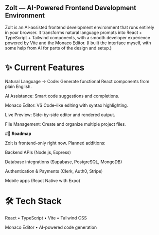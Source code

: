 ## **Zolt — AI-Powered Frontend Development Environment**

Zolt is an AI-assisted frontend development environment that runs entirely in your browser. It transforms natural language prompts into React + TypeScript + Tailwind components, with a smooth developer experience powered by Vite and the Monaco Editor.
(I built the interface myself, with some help from AI for parts of the design and setup.)

 # **✨ Current Features**

Natural Language → Code: Generate functional React components from plain English.

AI Assistance: Smart code suggestions and completions.

Monaco Editor: VS Code–like editing with syntax highlighting.

Live Preview: Side-by-side editor and rendered output.

File Management: Create and organize multiple project files.

#**🔮 Roadmap**

Zolt is frontend-only right now. Planned additions:

Backend APIs (Node.js, Express)

Database integrations (Supabase, PostgreSQL, MongoDB)

Authentication & Payments (Clerk, Auth0, Stripe)

Mobile apps (React Native with Expo)

# **🛠️ Tech Stack**

React • TypeScript • Vite • Tailwind CSS

Monaco Editor • AI-powered code generation
